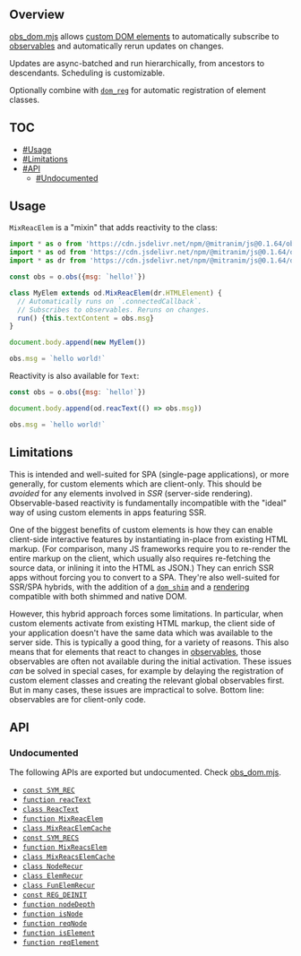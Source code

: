 ## Overview

[obs_dom.mjs](../obs_dom.mjs) allows [custom DOM elements](https://developer.mozilla.org/en-US/docs/Web/Web_Components/Using_custom_elements) to automatically subscribe to [observables](obs_readme.md) and automatically rerun updates on changes.

Updates are async-batched and run hierarchically, from ancestors to descendants. Scheduling is customizable.

Optionally combine with [`dom_reg`](dom_reg_readme.md) for automatic registration of element classes.

## TOC

* [#Usage](#usage)
* [#Limitations](#limitations)
* [#API](#api)
  * [#Undocumented](#undocumented)

## Usage

`MixReacElem` is a "mixin" that adds reactivity to the class:

```js
import * as o from 'https://cdn.jsdelivr.net/npm/@mitranim/js@0.1.64/obs.mjs'
import * as od from 'https://cdn.jsdelivr.net/npm/@mitranim/js@0.1.64/obs_dom.mjs'
import * as dr from 'https://cdn.jsdelivr.net/npm/@mitranim/js@0.1.64/dom_reg.mjs'

const obs = o.obs({msg: `hello!`})

class MyElem extends od.MixReacElem(dr.HTMLElement) {
  // Automatically runs on `.connectedCallback`.
  // Subscribes to observables. Reruns on changes.
  run() {this.textContent = obs.msg}
}

document.body.append(new MyElem())

obs.msg = `hello world!`
```

Reactivity is also available for `Text`:

```js
const obs = o.obs({msg: `hello!`})

document.body.append(od.reacText(() => obs.msg))

obs.msg = `hello world!`
```

## Limitations

This is intended and well-suited for SPA (single-page applications), or more generally, for custom elements which are client-only. This should be _avoided_ for any elements involved in _SSR_ (server-side rendering). Observable-based reactivity is fundamentally incompatible with the "ideal" way of using custom elements in apps featuring SSR.

One of the biggest benefits of custom elements is how they can enable client-side interactive features by instantiating in-place from existing HTML markup. (For comparison, many JS frameworks require you to re-render the entire markup on the client, which usually also requires re-fetching the source data, or inlining it into the HTML as JSON.) They can enrich SSR apps without forcing you to convert to a SPA. They're also well-suited for SSR/SPA hybrids, with the addition of a [`dom_shim`](dom_shim_readme.md) and a [rendering](prax_readme.md) compatible with both shimmed and native DOM.

However, this hybrid approach forces some limitations. In particular, when custom elements activate from existing HTML markup, the client side of your application doesn't have the same data which was available to the server side. This is typically a good thing, for a variety of reasons. This also means that for elements that react to changes in [observables](obs_readme.md), those observables are often not available during the initial activation. These issues _can_ be solved in special cases, for example by delaying the registration of custom element classes and creating the relevant global observables first. But in many cases, these issues are impractical to solve. Bottom line: observables are for client-only code.

## API

### Undocumented

The following APIs are exported but undocumented. Check [obs_dom.mjs](../obs_dom.mjs).

  * [`const SYM_REC`](../obs_dom.mjs#L5)
  * [`function reacText`](../obs_dom.mjs#L12)
  * [`class ReacText`](../obs_dom.mjs#L14)
  * [`function MixReacElem`](../obs_dom.mjs#L38)
  * [`class MixReacElemCache`](../obs_dom.mjs#L40)
  * [`const SYM_RECS`](../obs_dom.mjs#L59)
  * [`function MixReacsElem`](../obs_dom.mjs#L68)
  * [`class MixReacsElemCache`](../obs_dom.mjs#L70)
  * [`class NodeRecur`](../obs_dom.mjs#L99)
  * [`class ElemRecur`](../obs_dom.mjs#L116)
  * [`class FunElemRecur`](../obs_dom.mjs#L125)
  * [`const REG_DEINIT`](../obs_dom.mjs#L135)
  * [`function nodeDepth`](../obs_dom.mjs#L138)
  * [`function isNode`](../obs_dom.mjs#L145)
  * [`function reqNode`](../obs_dom.mjs#L146)
  * [`function isElement`](../obs_dom.mjs#L149)
  * [`function reqElement`](../obs_dom.mjs#L150)
